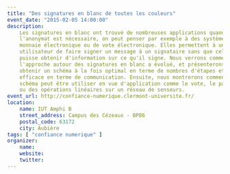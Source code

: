 ```yaml
---
title: "Des signatures en blanc de toutes les couleurs"
event_date: "2015-02-05 14:00:00"
description:
    Les signatures en blanc ont trouvé de nombreuses applications quand de
    l'anonymat est nécessaire, on peut penser par exemple à des systèmes de
    monnaie électronique ou de vote électronique. Elles permettent à un
    utilisateur de faire signer un message à un signataire sans que celui-ci ne
    puisse obtenir d'information sur ce qu'il signe. Nous verrons comment
    l'approche autour des signatures en blanc a évolué, et présenterons comment
    obtenir un schéma à la fois optimal en terme de nombres d'étapes et
    efficace en terme de communication. Ensuite, nous montrerons comment un tel
    schéma peut être utiliser en vue d'application comme le vote, le paiement
    ou des opérations linéaires sur un réseau de senseurs.
event_url: http://confiance-numerique.clermont-universite.fr/
location:
    name: IUT Amphi B
    street_address: Campus des Cézeaux - BP86
    postal_code: 63172
    city: Aubière
tags: [ "confiance numerique" ]
organizer:
    name:
    website:
    twitter:
---
```


